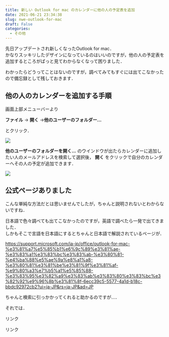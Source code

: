 ```yaml
---
title: 新しい Outlook for mac のカレンダーに他の人の予定表を追加
date: 2021-06-21 23:34:38
slug: nwe-outlook-for-mac
draft: False
categories:
  - その他
---
```


先日アップデートされ新しくなったOutlook for mac．  
かなりスッキリしたデザインになっているのはいいのですが，他の人の予定表を追加するところがぱっと見てわからなくなって困りました．

わかったらどうってことはないのですが，調べてみてもすぐには出てこなかったので備忘録として残しておきます．

## 他の人のカレンダーを追加する手順

画面上部メニューバーより

**ファイル** -> **開く** ->**他のユーザーのフォルダー...**

とクリック．

![](/images/2021/06/スクリーンショット-2021-06-21-14.14.34-1024x583.png)

**他のユーザーのフォルダーを開く...** のウインドウが出たらカレンダーに追加したい人のメールアドレスを検索して選択後， **開く** をクリックで自分のカレンダーへその人の予定が追加できます．

![](/images/2021/06/スクリーンショット-2021-06-21-14.15.12-1024x774.png)

## 公式ページありました

こんな単純な方法だとは思いませんでしたが，ちゃんと説明されないとわからないですね．

日本語で色々調べても出てこなかったのですが，英語で調べたら一発で出てきました．  
しかもそこで言語を日本語にするとちゃんと日本語で解説されているページが．

https://support.microsoft.com/ja-jp/office/outlook-for-mac-%e3%81%a7%e5%85%b1%e6%9c%89%e3%81%ae-%e3%83%a1%e3%83%bc%e3%83%ab-%e3%80%81-%e4%ba%88%e5%ae%9a%e8%a1%a8-%e3%80%81%e3%81%be%e3%81%9f%e3%81%af-%e9%80%a3%e7%b5%a1%e5%85%88-%e3%83%95%e3%82%a9%e3%83%ab%e3%83%80%e3%83%bc%e3%82%92%e9%96%8b%e3%81%8f-6ecc39c5-5577-4a1d-b18c-bbdc92972cb2?ui=ja-JP&rs=ja-JP&ad=JP 

ちゃんと検索に引っかかってくれると助かるのですが…．

それでは．

リンク

リンク
